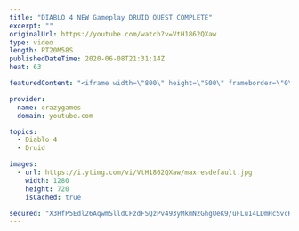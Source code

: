 ```yaml
---
title: "DIABLO 4 NEW Gameplay DRUID QUEST COMPLETE"
excerpt: ""
originalUrl: https://youtube.com/watch?v=VtH1862QXaw
type: video
length: PT20M58S
publishedDateTime: 2020-06-08T21:31:14Z
heat: 63

featuredContent: "<iframe width=\"800\" height=\"500\" frameborder=\"0\" src=\"https://www.youtube.com/embed/VtH1862QXaw\" allow=\"accelerometer; autoplay; encrypted-media; gyroscope; picture-in-picture\" allowfullscreen></iframe>"

provider:
  name: crazygames
  domain: youtube.com

topics:
  - Diablo 4
  - Druid

images:
  - url: https://i.ytimg.com/vi/VtH1862QXaw/maxresdefault.jpg
    width: 1280
    height: 720
    isCached: true

secured: "X3HfP5Edl26AqwmSlldCFzdFSQzPv493yMkmNzGhgUeK9/uFLu14LDmHcSvcHFlRImM9JdrtYcPXOh+z0+yfrlQ9sq1xTE8ShhNu6zdYLRFxvDYTdhxrCsO/cck0+6qxL6nvVPDKTtb8/6z5xjJ070xVvDfsIyCNo8r1V1HYagrj3l1Zzq9TbBfLrpIr/ss2wTjuQujhKSRc5Ux9ZEwk6XF0qo7XZGI6Zxdkf3Z26CORrd9cbn5FhqoVG8VVtc9WqtV7bYq3ER2BfR5clySHQjEgDXG/tP1S6hnG3gDNc3KjqpMov5APoJYzWbpLyYdjMT5mMZpkIa3hDCMo4ZAk+i19znaG/Ys2P2PCKFiEDGWsB9M8yJcPBvdwYPYAfODIG+6XGTOyAFE6zWCs3+RJXjfgZQypHu2pstfWx39r/FI=;hahAI8JrMDU51FtAZ/vozw=="
---
```


